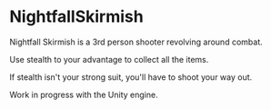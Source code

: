 # NightfallSkirmish

Nightfall Skirmish is a 3rd person shooter revolving around combat.

Use stealth to your advantage to collect all the items.

If stealth isn't your strong suit, you'll have to shoot your way out.

Work in progress with the Unity engine.
